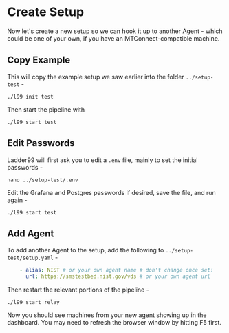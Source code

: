 # Create Setup

Now let's create a new setup so we can hook it up to another Agent - which could be one of your own, if you have an MTConnect-compatible machine. 


## Copy Example

This will copy the example setup we saw earlier into the folder `../setup-test` -

    ./l99 init test
     
Then start the pipeline with

    ./l99 start test


## Edit Passwords

Ladder99 will first ask you to edit a `.env` file, mainly to set the initial passwords -

    nano ../setup-test/.env

Edit the Grafana and Postgres passwords if desired, save the file, and run again -

    ./l99 start test


## Add Agent

To add another Agent to the setup, add the following to `../setup-test/setup.yaml` -

```yaml
    - alias: NIST # or your own agent name # don't change once set!
      url: https://smstestbed.nist.gov/vds # or your own agent url
```

Then restart the relevant portions of the pipeline - 

    ./l99 start relay

Now you should see machines from your new agent showing up in the dashboard. You may need to refresh the browser window by hitting F5 first. 

